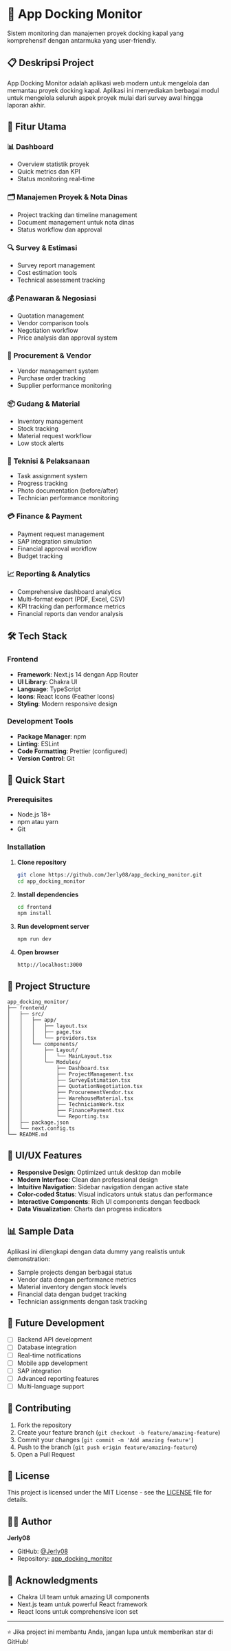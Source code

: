 # 🚢 App Docking Monitor

Sistem monitoring dan manajemen proyek docking kapal yang komprehensif dengan antarmuka yang user-friendly.

## 📋 Deskripsi Project

App Docking Monitor adalah aplikasi web modern untuk mengelola dan memantau proyek docking kapal. Aplikasi ini menyediakan berbagai modul untuk mengelola seluruh aspek proyek mulai dari survey awal hingga laporan akhir.

## 🌟 Fitur Utama

### 📊 **Dashboard**
- Overview statistik proyek
- Quick metrics dan KPI
- Status monitoring real-time

### 🗂️ **Manajemen Proyek & Nota Dinas**
- Project tracking dan timeline management
- Document management untuk nota dinas
- Status workflow dan approval

### 🔍 **Survey & Estimasi**
- Survey report management
- Cost estimation tools
- Technical assessment tracking

### 💰 **Penawaran & Negosiasi**
- Quotation management
- Vendor comparison tools
- Negotiation workflow
- Price analysis dan approval system

### 🛒 **Procurement & Vendor**
- Vendor management system
- Purchase order tracking
- Supplier performance monitoring

### 📦 **Gudang & Material**
- Inventory management
- Stock tracking
- Material request workflow
- Low stock alerts

### 👷 **Teknisi & Pelaksanaan**
- Task assignment system
- Progress tracking
- Photo documentation (before/after)
- Technician performance monitoring

### 💳 **Finance & Payment**
- Payment request management
- SAP integration simulation
- Financial approval workflow
- Budget tracking

### 📈 **Reporting & Analytics**
- Comprehensive dashboard analytics
- Multi-format export (PDF, Excel, CSV)
- KPI tracking dan performance metrics
- Financial reports dan vendor analysis

## 🛠️ Tech Stack

### Frontend
- **Framework**: Next.js 14 dengan App Router
- **UI Library**: Chakra UI
- **Language**: TypeScript
- **Icons**: React Icons (Feather Icons)
- **Styling**: Modern responsive design

### Development Tools
- **Package Manager**: npm
- **Linting**: ESLint
- **Code Formatting**: Prettier (configured)
- **Version Control**: Git

## 🚀 Quick Start

### Prerequisites
- Node.js 18+ 
- npm atau yarn
- Git

### Installation

1. **Clone repository**
   ```bash
   git clone https://github.com/Jerly08/app_docking_monitor.git
   cd app_docking_monitor
   ```

2. **Install dependencies**
   ```bash
   cd frontend
   npm install
   ```

3. **Run development server**
   ```bash
   npm run dev
   ```

4. **Open browser**
   ```
   http://localhost:3000
   ```

## 📁 Project Structure

```
app_docking_monitor/
├── frontend/
│   ├── src/
│   │   ├── app/
│   │   │   ├── layout.tsx
│   │   │   ├── page.tsx
│   │   │   └── providers.tsx
│   │   └── components/
│   │       ├── Layout/
│   │       │   └── MainLayout.tsx
│   │       └── Modules/
│   │           ├── Dashboard.tsx
│   │           ├── ProjectManagement.tsx
│   │           ├── SurveyEstimation.tsx
│   │           ├── QuotationNegotiation.tsx
│   │           ├── ProcurementVendor.tsx
│   │           ├── WarehouseMaterial.tsx
│   │           ├── TechnicianWork.tsx
│   │           ├── FinancePayment.tsx
│   │           └── Reporting.tsx
│   ├── package.json
│   └── next.config.ts
└── README.md
```

## 🎨 UI/UX Features

- **Responsive Design**: Optimized untuk desktop dan mobile
- **Modern Interface**: Clean dan professional design
- **Intuitive Navigation**: Sidebar navigation dengan active state
- **Color-coded Status**: Visual indicators untuk status dan performance
- **Interactive Components**: Rich UI components dengan feedback
- **Data Visualization**: Charts dan progress indicators

## 📊 Sample Data

Aplikasi ini dilengkapi dengan data dummy yang realistis untuk demonstration:
- Sample projects dengan berbagai status
- Vendor data dengan performance metrics
- Material inventory dengan stock levels
- Financial data dengan budget tracking
- Technician assignments dengan task tracking

## 🔮 Future Development

- [ ] Backend API development
- [ ] Database integration
- [ ] Real-time notifications
- [ ] Mobile app development
- [ ] SAP integration
- [ ] Advanced reporting features
- [ ] Multi-language support

## 🤝 Contributing

1. Fork the repository
2. Create your feature branch (`git checkout -b feature/amazing-feature`)
3. Commit your changes (`git commit -m 'Add amazing feature'`)
4. Push to the branch (`git push origin feature/amazing-feature`)
5. Open a Pull Request

## 📝 License

This project is licensed under the MIT License - see the [LICENSE](LICENSE) file for details.

## 👨‍💻 Author

**Jerly08**
- GitHub: [@Jerly08](https://github.com/Jerly08)
- Repository: [app_docking_monitor](https://github.com/Jerly08/app_docking_monitor)

## 🙏 Acknowledgments

- Chakra UI team untuk amazing UI components
- Next.js team untuk powerful React framework
- React Icons untuk comprehensive icon set

---

⭐ Jika project ini membantu Anda, jangan lupa untuk memberikan star di GitHub!